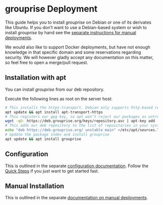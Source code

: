 # grouprise Deployment

This guide helps you to install *grouprise* on Debian or one of its derivates like Ubuntu.
If you don’t want to use a Debian-based system or wish to install *grouprise* by hand see
the [separate instructions for manual deployments](./manual_deployment.md).

We would also like to support Docker deployments, but have not enough knowledge in that
specific domain and some reservations regarding security. We will however gladly accept
any documentation on this matter, so feel free to open a merge/pull request.


## Installation with apt

You can install *grouprise* from our deb repository.

Execute the following lines as root on the server host:

```bash
# This installs the https-transport. Debian only supports http-based repositories by default.
apt update && apt install apt-transport-https
# This registers our gpg key, so apt won’t reject our packages as untrusted.
wget -qO- https://deb.grouprise.org/keys/repository.asc | apt-key add -
# This adds our deb repository to the list of repositories in your system.
echo "deb https://deb.grouprise.org/ unstable main" >/etc/apt/sources.list.d/grouprise.list
# Update the package index and install grouprise
apt update && apt install grouprise
```


## Configuration

This is outlined in the separate [configuration documentation](./configuration.md).
Follow the [Quick Steps](./configuration.md#quick-steps) if you just want to
get started fast.


## Manual Installation

This is outlined in the separate [documentation on manual deployments](./manual_deployment.md).
